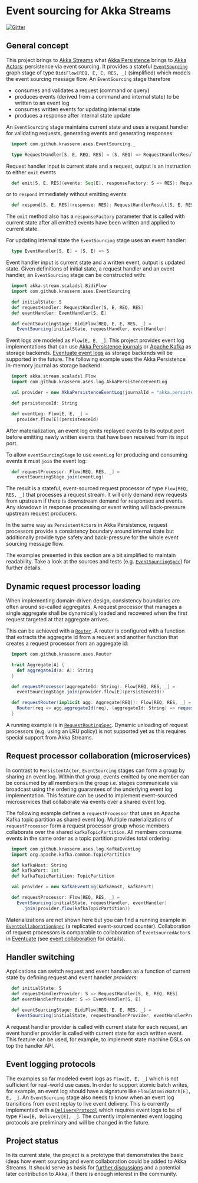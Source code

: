 ﻿# Event sourcing for Akka Streams

[![Gitter](https://badges.gitter.im/Join%20Chat.svg)](https://gitter.im/akka-stream-eventsourcing/Lobby?utm_source=badge&utm_medium=badge&utm_campaign=pr-badge)

## General concept

This project brings to [Akka Streams](http://doc.akka.io/docs/akka/2.5.2/scala/stream/index.html) what [Akka Persistence](http://doc.akka.io/docs/akka/2.5.2/scala/persistence.html) brings to [Akka Actors](http://doc.akka.io/docs/akka/2.5.2/scala/actors.html): persistence via event sourcing. It provides a stateful [`EventSourcing`](https://github.com/krasserm/akka-stream-eventsourcing/blob/master/src/main/scala/com/github/krasserm/ases/EventSourcing.scala) graph stage of type `BidiFlow[REQ, E, E, RES, _]` (simplified) which models the event sourcing message flow. An `EventSourcing` stage therefore 

- consumes and validates a request (command or query)
- produces events (derived from a command and internal state) to be written to an event log
- consumes written events for updating internal state
- produces a response after internal state update

An `EventSourcing` stage maintains current state and uses a request handler for validating requests, generating events and generating responses:
  
```scala
  import com.github.krasserm.ases.EventSourcing._

  type RequestHandler[S, E, REQ, RES] = (S, REQ) => RequestHandlerResult[S, E, RES]
```

Request handler input is current state and a request, output is an instruction to either `emit` events  

```scala
  def emit[S, E, RES](events: Seq[E], responseFactory: S => RES): RequestHandlerResult[S, E, RES]
```

or to `respond` immediately without emitting events:

```scala
  def respond[S, E, RES](response: RES): RequestHandlerResult[S, E, RES]
```
   
The `emit` method also has a `responseFactory` parameter that is called with current state after all emitted events have been written and applied to current state.
 
For updating internal state the `EventSourcing` stage uses an event handler:
  
```scala
  type EventHandler[S, E] = (S, E) => S
```

Event handler input is current state and a written event, output is updated state. Given definitions of initial state, a request handler and an event handler, an `EventSourcing` stage can be constructed with:
   
```scala
  import akka.stream.scaladsl.BidiFlow
  import com.github.krasserm.ases.EventSourcing

  def initialState: S
  def requestHandler: RequestHandler[S, E, REQ, RES]
  def eventHandler: EventHandler[S, E]

  def eventSourcingStage: BidiFlow[REQ, E, E, RES, _] =
    EventSourcing(initialState, requestHandler, eventHandler)
```
   
Event logs are modeled as `Flow[E, E, _]`. This project provides event log implementations that can use [Akka Persistence journals](http://doc.akka.io/docs/akka/2.5.2/scala/persistence.html#storage-plugins) or [Apache Kafka](http://kafka.apache.org/) as storage backends. [Eventuate event logs](http://rbmhtechnology.github.io/eventuate/architecture.html#event-logs) as storage backends will be supported in the future. The following example uses the Akka Persistence in-memory journal as storage backend:    
   
```scala
  import akka.stream.scaladsl.Flow
  import com.github.krasserm.ases.log.AkkaPersistenceEventLog

  val provider = new AkkaPersistenceEventLog(journalId = "akka.persistence.journal.inmem")

  def persistenceId: String

  def eventLog: Flow[E, E, _] =
    provider.flow[E](persistenceId)
```

After materialization, an event log emits replayed events to its output port before emitting newly written events that have been received from its input port.

To allow `eventSourcingStage` to use `eventLog` for producing and consuming events it must `join` the event log:

```scala
  def requestProcessor: Flow[REQ, RES, _] =
    eventSourcingStage.join(eventLog)
```

The result is a stateful, event-sourced request processor of type `Flow[REQ, RES, _]` that processes a request stream. It will only demand new requests from upstream if there is downstream demand for responses and events. Any slowdown in response processing or event writing will back-pressure upstream request producers.

In the same way as `PersistentActor`s in Akka Persistence, request processors provide a consistency boundary around internal state but additionally provide type safety and back-pressure for the whole event sourcing message flow.

The examples presented in this section are a bit simplified to maintain readability. Take a look at the sources and tests (e.g. [`EventSourcingSpec`](https://github.com/krasserm/akka-stream-eventsourcing/blob/master/src/test/scala/com/github/krasserm/ases/EventSourcingSpec.scala)) for further details.

## Dynamic request processor loading

When implementing domain-driven design, consistency boundaries are often around so-called aggregates. A request processor that manages a single aggregate shall be dynamically loaded and recovered when the first request targeted at that aggregate arrives.
 
This can be achieved with a [`Router`](https://github.com/krasserm/akka-stream-eventsourcing/blob/master/src/main/scala/com/github/krasserm/ases/Router.scala). A router is configured with a function that extracts the aggregate id from a request and another function that creates a request processor from an aggregate id:   

```scala
  import com.github.krasserm.ases.Router

  trait Aggregate[A] {
    def aggregateId(a: A): String
  }

  def requestProcessor(aggregateId: String): Flow[REQ, RES, _] =
    eventSourcingStage.join(provider.flow[E](persistenceId))

  def requestRouter(implicit agg: Aggregate[REQ]): Flow[REQ, RES, _] = {
    Router(req => agg.aggregateId(req), (aggregateId: String) => requestProcessor(aggregateId))
  }
```

A running example is in [`RequestRoutingSpec`](https://github.com/krasserm/akka-stream-eventsourcing/blob/master/src/test/scala/com/github/krasserm/ases/RequestRoutingSpec.scala). Dynamic unloading of request processors (e.g. using an LRU policy) is not supported yet as this requires special support from Akka Streams.

## Request processor collaboration (microservices)

In contrast to `PersistentActor`, `EventSourcing` stages can form a group by sharing an event log. Within that group, events emitted by one member can be consumed by all members in the group i.e. stages communicate via broadcast using the ordering guarantees of the underlying event log implementation. This feature can be used to implement event-sourced microservices that collaborate via events over a shared event log. 

The following example defines a `requestProcessor` that uses an Apache Kafka topic partition as shared event log. Multiple materializations of `requestProcessor` form a request processor group whose members collaborate over the shared `kafkaTopicPartition`. All members consume events in the same order as a topic partition provides total ordering:

```scala
  import com.github.krasserm.ases.log.KafkaEventLog
  import org.apache.kafka.common.TopicPartition

  def kafkaHost: String
  def kafkaPort: Int
  def kafkaTopicPartition: TopicPartition

  val provider = new KafkaEventLog(kafkaHost, kafkaPort)

  def requestProcessor: Flow[REQ, RES, _] =
    EventSourcing(initialState, requestHandler, eventHandler)
      .join(provider.flow(kafkaTopicPartition))
```

Materializations are not shown here but you can find a running example in [`EventCollaborationSpec`](https://github.com/krasserm/akka-stream-eventsourcing/blob/master/src/test/scala/com/github/krasserm/ases/EventCollaborationSpec.scala) (a replicated event-sourced counter). Collaboration of request processors is comparable to collaboration of `EventsourcedActor`s in [Eventuate](http://rbmhtechnology.github.io/eventuate/) (see [event collaboration](http://rbmhtechnology.github.io/eventuate/architecture.html#event-collaboration) for details).

## Handler switching

Applications can switch request and event handlers as a function of current state by defining request and event handler *providers*: 

```scala
  def initialState: S
  def requestHandlerProvider: S => RequestHandler[S, E, REQ, RES]
  def eventHandlerProvider: S => EventHandler[S, E]

  def eventSourcingStage: BidiFlow[REQ, E, E, RES, _] =
    EventSourcing(initialState, requestHandlerProvider, eventHandlerProvider)
```
   
A request handler provider is called with current state for each request, an event handler provider is called with current state for each written event. This feature can be used, for example, to implement state machine DSLs on top the handler API.    

## Event logging protocols
 
The examples so far modeled event logs as `Flow[E, E, _]` which is not sufficient for real-world use cases. In order to support atomic batch writes, for example, an event log should have a signature like `Flow[AtomicBatch[E], E, _]`. An `EventSourcing` stage also needs to know when an event log transitions from event replay to live event delivery. This is currently implemented with a [`DeliveryProtocol`](https://github.com/krasserm/akka-stream-eventsourcing/blob/master/src/main/scala/com/github/krasserm/ases/DeliveryProtocol.scala) which requires event logs to be of type `Flow[E, Delivery[E], _]`. The currently implemented event logging protocols are preliminary and will be changed in the future. 
 
## Project status

In its current state, the project is a prototype that demonstrates the basic ideas how event sourcing and event collaboration could be added to Akka Streams. It should serve as basis for [further discussions](https://github.com/akka/akka-meta/issues/51) and a potential later contribution to Akka, if there is enough interest in the community.    
